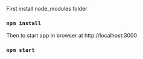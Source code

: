 First install node_modules folder
### `npm install`

Then to start app in browser at http://localhost:3000
### `npm start`